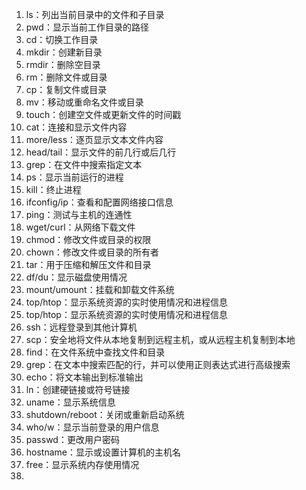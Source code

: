 1. ls：列出当前目录中的文件和子目录
2. pwd：显示当前工作目录的路径
3. cd：切换工作目录
4. mkdir：创建新目录
5. rmdir：删除空目录
6. rm：删除文件或目录
7. cp：复制文件或目录
8. mv：移动或重命名文件或目录
9. touch：创建空文件或更新文件的时间戳
10. cat：连接和显示文件内容
11. more/less：逐页显示文本文件内容
12. head/tail：显示文件的前几行或后几行
13. grep：在文件中搜索指定文本
14. ps：显示当前运行的进程
15. kill：终止进程
16. ifconfig/ip：查看和配置网络接口信息
17. ping：测试与主机的连通性
18. wget/curl：从网络下载文件
19. chmod：修改文件或目录的权限
20. chown：修改文件或目录的所有者
21. tar：用于压缩和解压文件和目录
22. df/du：显示磁盘使用情况
23. mount/umount：挂载和卸载文件系统
24. top/htop：显示系统资源的实时使用情况和进程信息
25. top/htop：显示系统资源的实时使用情况和进程信息
26. ssh：远程登录到其他计算机
27. scp：安全地将文件从本地复制到远程主机，或从远程主机复制到本地
28. find：在文件系统中查找文件和目录
29. grep：在文本中搜索匹配的行，并可以使用正则表达式进行高级搜索
30. echo：将文本输出到标准输出
31. ln：创建硬链接或符号链接
32. uname：显示系统信息
33. shutdown/reboot：关闭或重新启动系统
34.  who/w：显示当前登录的用户信息
35.  passwd：更改用户密码
36.   hostname：显示或设置计算机的主机名
37.   free：显示系统内存使用情况
38.   


















